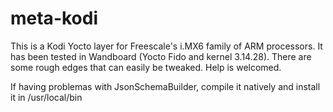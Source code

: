 # meta-kodi

This is a Kodi Yocto layer for Freescale's i.MX6 family of ARM processors. It has been tested in Wandboard (Yocto Fido and kernel 3.14.28). There are some rough edges that can easily be tweaked. Help is welcomed.

If having problemas with JsonSchemaBuilder, compile it natively and install it in /usr/local/bin
